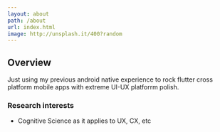 ```yaml
---
layout: about
path: /about
url: index.html
image: http://unsplash.it/400?random
---
```


## Overview
Just using my previous android native experience to rock flutter cross platform mobile apps with extreme UI-UX platforrm polish. 

### Research interests
* Cognitive Science as it applies to UX, CX, etc
